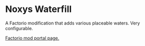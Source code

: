 # Noxys Waterfill

A Factorio modification that adds various placeable waters. Very configurable.

[Factorio mod portal page.](https://mods.factorio.com/mods/CobaltSky/Noxys_Waterfill)